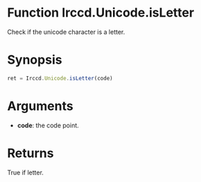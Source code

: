 # Function Irccd.Unicode.isLetter

Check if the unicode character is a letter.

# Synopsis

```javascript
ret = Irccd.Unicode.isLetter(code)
```

# Arguments

  - **code**: the code point.

# Returns

True if letter.
